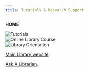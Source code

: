 ```yaml
---
title: Tutorials & Research Support
---
```

**HOME**
<div class="text-center"><img src="" alt="Tutorials"></div>
<div class="text-center"><img src="" alt="Online Library Course"></div>
<div class="text-center"><img src="" alt="Library Orientation"></div>

[Main Library website](https://library.citytech.cuny.edu "Welcome to City Tech Library").

[Ask A Librarian](https://library.citytech.cuny.edu/help/ask/index.php "Ask a Librarian").

